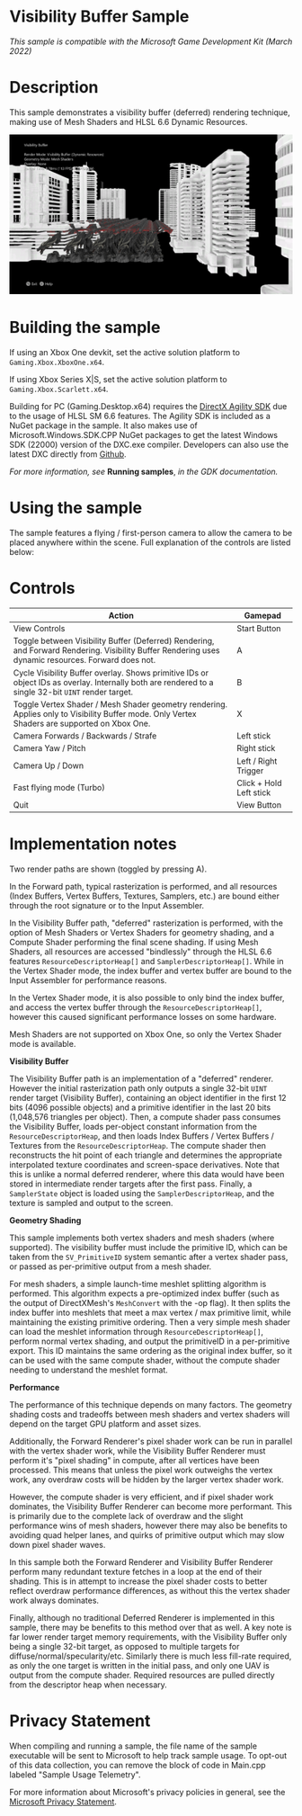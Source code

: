 # Visibility Buffer Sample

*This sample is compatible with the Microsoft Game Development Kit
(March 2022)*

# Description

This sample demonstrates a visibility buffer (deferred) rendering
technique, making use of Mesh Shaders and HLSL 6.6 Dynamic Resources.

![](./media/image1.png)

# Building the sample

If using an Xbox One devkit, set the active solution platform to `Gaming.Xbox.XboxOne.x64`.

If using Xbox Series X|S, set the active solution platform to `Gaming.Xbox.Scarlett.x64`.

Building for PC (Gaming.Desktop.x64) requires the [DirectX Agility
SDK](https://devblogs.microsoft.com/directx/gettingstarted-dx12agility/)
due to the usage of HLSL SM 6.6 features. The Agility SDK is included as
a NuGet package in the sample. It also makes use of
Microsoft.Windows.SDK.CPP NuGet packages to get the latest Windows SDK
(22000) version of the DXC.exe compiler. Developers can also use the
latest DXC directly from
[Github](https://github.com/microsoft/DirectXShaderCompiler/releases).

*For more information, see* __Running samples__, *in the GDK documentation.*

# Using the sample

The sample features a flying / first-person camera to allow the camera
to be placed anywhere within the scene. Full explanation of the controls
are listed below:

# Controls

| Action                                            |  Gamepad          |
|---------------------------------------------------|------------------|
| View Controls                                     |  Start Button     |
| Toggle between Visibility Buffer (Deferred) Rendering, and Forward Rendering. Visibility Buffer Rendering uses dynamic resources. Forward does not. |  A |
| Cycle Visibility Buffer overlay. Shows primitive IDs or object IDs as overlay. Internally both are rendered to a single 32-bit `UINT` render target. |  B |
| Toggle Vertex Shader / Mesh Shader geometry rendering. Applies only to Visibility Buffer mode. Only Vertex Shaders are supported on Xbox One. |  X |
| Camera Forwards / Backwards / Strafe              |  Left stick       |
| Camera Yaw / Pitch                                |  Right stick      |
| Camera Up / Down  |  Left / Right Trigger          |
| Fast flying mode (Turbo)  |  Click + Hold Left stick       |
| Quit                                              |  View Button      |

# Implementation notes

Two render paths are shown (toggled by pressing A).

In the Forward path, typical rasterization is performed, and all
resources (Index Buffers, Vertex Buffers, Textures, Samplers, etc.) are
bound either through the root signature or to the Input Assembler.

In the Visibility Buffer path, "deferred" rasterization is performed,
with the option of Mesh Shaders or Vertex Shaders for geometry shading,
and a Compute Shader performing the final scene shading. If using Mesh
Shaders, all resources are accessed "bindlessly" through the HLSL 6.6
features `ResourceDescriptorHeap[]` and `SamplerDescriptorHeap[]`. While
in the Vertex Shader mode, the index buffer and vertex buffer are bound
to the Input Assembler for performance reasons.

In the Vertex Shader mode, it is also possible to only bind the index
buffer, and access the vertex buffer through the
`ResourceDescriptorHeap[]`, however this caused significant performance
losses on some hardware.

Mesh Shaders are not supported on Xbox One, so only the Vertex Shader
mode is available.

__Visibility Buffer__

The Visibility Buffer path is an implementation of a "deferred"
renderer. However the initial rasterization path only outputs a single
32-bit `UINT` render target (Visibility Buffer), containing an object
identifier in the first 12 bits (4096 possible objects) and a primitive
identifier in the last 20 bits (1,048,576 triangles per object). Then, a
compute shader pass consumes the Visibility Buffer, loads per-object
constant information from the `ResourceDescriptorHeap`, and then loads
Index Buffers / Vertex Buffers / Textures from the
`ResourceDescriptorHeap`. The compute shader then reconstructs the hit
point of each triangle and determines the appropriate interpolated
texture coordinates and screen-space derivatives. Note that this is
unlike a normal deferred renderer, where this data would have been
stored in intermediate render targets after the first pass. Finally, a
`SamplerState` object is loaded using the `SamplerDescriptorHeap`, and the
texture is sampled and output to the screen.

__Geometry Shading__

This sample implements both vertex shaders and mesh shaders (where
supported). The visibility buffer must include the primitive ID, which
can be taken from the `SV_PrimitiveID` system semantic after a vertex
shader pass, or passed as per-primitive output from a mesh shader.

For mesh shaders, a simple launch-time meshlet splitting algorithm is
performed. This algorithm expects a pre-optimized index buffer (such as
the output of DirectXMesh's `MeshConvert` with the -op flag). It then
splits the index buffer into meshlets that meet a max vertex / max
primitive limit, while maintaining the existing primitive ordering. Then
a very simple mesh shader can load the meshlet information through
`ResourceDescriptorHeap[]`, perform normal vertex shading, and output
the primitiveID in a per-primitive export. This ID maintains the same
ordering as the original index buffer, so it can be used with the same
compute shader, without the compute shader needing to understand the
meshlet format.

__Performance__

The performance of this technique depends on many factors. The geometry
shading costs and tradeoffs between mesh shaders and vertex shaders will
depend on the target GPU platform and asset sizes.

Additionally, the Forward Renderer's pixel shader work can be run in
parallel with the vertex shader work, while the Visibility Buffer
Renderer must perform it's "pixel shading" in compute, after all
vertices have been processed. This means that unless the pixel work
outweighs the vertex work, any overdraw costs will be hidden by the
larger vertex shader work.

However, the compute shader is very efficient, and if pixel shader work
dominates, the Visibility Buffer Renderer can become more performant.
This is primarily due to the complete lack of overdraw and the slight
performance wins of mesh shaders, however there may also be benefits to
avoiding quad helper lanes, and quirks of primitive output which may
slow down pixel shader waves.

In this sample both the Forward Renderer and Visibility Buffer Renderer
perform many redundant texture fetches in a loop at the end of their
shading. This is in attempt to increase the pixel shader costs to better
reflect overdraw performance differences, as without this the vertex
shader work always dominates.

Finally, although no traditional Deferred Renderer is implemented in
this sample, there may be benefits to this method over that as well. A
key note is far lower render target memory requirements, with the
Visibility Buffer only being a single 32-bit target, as opposed to
multiple targets for diffuse/normal/specularity/etc. Similarly there is
much less fill-rate required, as only the one target is written in the
initial pass, and only one UAV is output from the compute shader.
Required resources are pulled directly from the descriptor heap when
necessary.

# Privacy Statement

When compiling and running a sample, the file name of the sample
executable will be sent to Microsoft to help track sample usage. To
opt-out of this data collection, you can remove the block of code in
Main.cpp labeled "Sample Usage Telemetry".

For more information about Microsoft's privacy policies in general, see
the [Microsoft Privacy
Statement](https://privacy.microsoft.com/en-us/privacystatement/).
